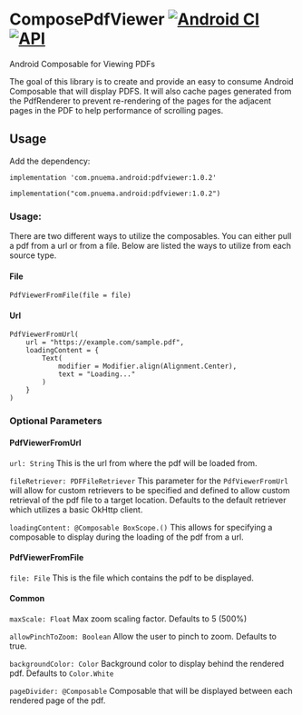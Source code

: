 # ComposePdfViewer [![Android CI](https://github.com/barnhill/ComposePdfViewer/actions/workflows/android.yml/badge.svg)](https://github.com/barnhill/ComposePdfViewer/actions/workflows/android.yml) [![API](https://img.shields.io/badge/API-19%2B-brightgreen.svg?style=flat)](https://android-arsenal.com/api?level=23)

Android Composable for Viewing PDFs

The goal of this library is to create and provide an easy to consume Android Composable that will display PDFS.  It will also cache pages generated from the PdfRenderer to prevent re-rendering of the pages for the adjacent pages in the PDF to help performance of scrolling pages.


## Usage
Add the dependency:

```Gradle
implementation 'com.pnuema.android:pdfviewer:1.0.2'
```
```Kotlin(KTS)
implementation("com.pnuema.android:pdfviewer:1.0.2")
```

### Usage:

There are two different ways to utilize the composables.  You can either pull a pdf from a url or from a file.  Below are listed the ways to utilize from each source type.

#### File

```
PdfViewerFromFile(file = file)
```

#### Url

```
PdfViewerFromUrl(
    url = "https://example.com/sample.pdf",
    loadingContent = {
        Text(
            modifier = Modifier.align(Alignment.Center),
            text = "Loading..."
        )
    }
)
```

### Optional Parameters

#### PdfViewerFromUrl
```url: String```
This is the url from where the pdf will be loaded from.

```fileRetriever: PDFFileRetriever```
This parameter for the `PdfViewerFromUrl` will allow for custom retrievers to be specified and defined to allow custom retrieval of the pdf file to a target location.  Defaults to the default retriever which utilizes a basic OkHttp client.

```loadingContent: @Composable BoxScope.()```
This allows for specifying a composable to display during the loading of the pdf from a url.

#### PdfViewerFromFile
```file: File```
This is the file which contains the pdf to be displayed.

#### Common
```maxScale: Float```
Max zoom scaling factor. Defaults to 5 (500%)

```allowPinchToZoom: Boolean```
Allow the user to pinch to zoom. Defaults to true.

```backgroundColor: Color```
Background color to display behind the rendered pdf. Defaults to `Color.White`

```pageDivider: @Composable```
Composable that will be displayed between each rendered page of the pdf.
